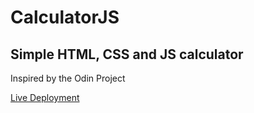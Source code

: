 # CalculatorJS

## Simple HTML, CSS and JS calculator

Inspired by the Odin Project

[Live Deployment]([https://pages.github.com/](https://marcomayorga.com/CalculatorJS/))
